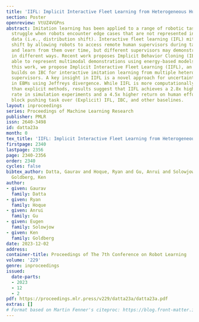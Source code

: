 ```yaml
---
title: 'IIFL: Implicit Interactive Fleet Learning from Heterogeneous Human Supervisors'
section: Poster
openreview: VtUZ4VGPns
abstract: Imitation learning has been applied to a range of robotic tasks, but can
  struggle when robots encounter edge cases that are not represented in the training
  data (i.e., distribution shift). Interactive fleet learning (IFL) mitigates distribution
  shift by allowing robots to access remote human supervisors during task execution
  and learn from them over time, but different supervisors may demonstrate the task
  in different ways. Recent work proposes Implicit Behavior Cloning (IBC), which is
  able to represent multimodal demonstrations using energy-based models (EBMs). In
  this work, we propose Implicit Interactive Fleet Learning (IIFL), an algorithm that
  builds on IBC for interactive imitation learning from multiple heterogeneous human
  supervisors. A key insight in IIFL is a novel approach for uncertainty quantification
  in EBMs using Jeffreys divergence. While IIFL is more computationally expensive
  than explicit methods, results suggest that IIFL achieves a 2.8x higher success
  rate in simulation experiments and a 4.5x higher return on human effort in a physical
  block pushing task over (Explicit) IFL, IBC, and other baselines.
layout: inproceedings
series: Proceedings of Machine Learning Research
publisher: PMLR
issn: 2640-3498
id: datta23a
month: 0
tex_title: 'IIFL: Implicit Interactive Fleet Learning from Heterogeneous Human Supervisors'
firstpage: 2340
lastpage: 2356
page: 2340-2356
order: 2340
cycles: false
bibtex_author: Datta, Gaurav and Hoque, Ryan and Gu, Anrui and Solowjow, Eugen and
  Goldberg, Ken
author:
- given: Gaurav
  family: Datta
- given: Ryan
  family: Hoque
- given: Anrui
  family: Gu
- given: Eugen
  family: Solowjow
- given: Ken
  family: Goldberg
date: 2023-12-02
address:
container-title: Proceedings of The 7th Conference on Robot Learning
volume: '229'
genre: inproceedings
issued:
  date-parts:
  - 2023
  - 12
  - 2
pdf: https://proceedings.mlr.press/v229/datta23a/datta23a.pdf
extras: []
# Format based on Martin Fenner's citeproc: https://blog.front-matter.io/posts/citeproc-yaml-for-bibliographies/
---
```

